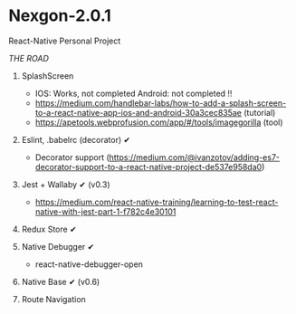 # Nexgon-2.0.1
React-Native Personal Project

*THE ROAD*

1) SplashScreen
   - IOS: Works, not completed Android: not completed !! 
   - https://medium.com/handlebar-labs/how-to-add-a-splash-screen-to-a-react-native-app-ios-and-android-30a3cec835ae (tutorial)
   - https://apetools.webprofusion.com/app/#/tools/imagegorilla (tool)
   
2) Eslint, .babelrc (decorator) ✔
    - Decorator support (https://medium.com/@ivanzotov/adding-es7-decorator-support-to-a-react-native-project-de537e958da0)

3) Jest + Wallaby ✔ (v0.3)
    - https://medium.com/react-native-training/learning-to-test-react-native-with-jest-part-1-f782c4e30101

4) Redux Store ✔

5) Native Debugger ✔
    - react-native-debugger-open

6) Native Base ✔ (v0.6)

7) Route Navigation
